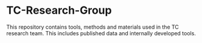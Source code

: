# TC-Research-Group
This repository contains tools, methods and materials used in the TC research team. This includes published data and internally developed tools. 
